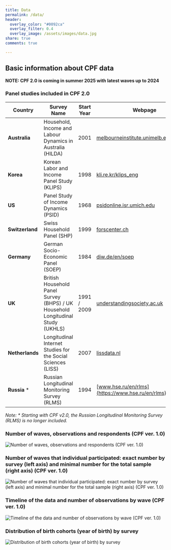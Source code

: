 ```yaml
---
title: Data
permalink: /data/
header:
  overlay_color: "#0092ca"
  overlay_filter: 0.4
  overlay_image: /assets/images/data.jpg
share: true 
comments: true

---
```


## Basic information about CPF data

**NOTE: CPF 2.0 is coming in summer 2025 with latest waves up to 2024**


### Panel studies included in CPF 2.0

| Country | Survey Name | Start Year | Webpage |
|---------|-------------|------------|---------|
| **Australia** | Household, Income and Labour Dynamics in Australia (HILDA) | 2001 | [melbourneinstitute.unimelb.edu.au/hilda](https://melbourneinstitute.unimelb.edu.au/hilda) |
| **Korea** | Korean Labor and Income Panel Study (KLIPS) | 1998 | [kli.re.kr/klips_eng](https://kli.re.kr/klips_eng) |
| **US** | Panel Study of Income Dynamics (PSID) | 1968 | [psidonline.isr.umich.edu](https://psidonline.isr.umich.edu) |
| **Switzerland** | Swiss Household Panel (SHP) | 1999 | [forscenter.ch](https://forscenter.ch) |
| **Germany** | German Socio-Economic Panel (SOEP) | 1984 | [diw.de/en/soep](https://diw.de/en/soep) |
| **UK** | British Household Panel Survey (BHPS) / UK Household Longitudinal Study (UKHLS) | 1991 / 2009 | [understandingsociety.ac.uk](https://understandingsociety.ac.uk) |
| **Netherlands** | Longitudinal Internet Studies for the Social Sciences (LISS) | 2007 | [lissdata.nl](https://lissdata.nl) |
| **Russia** * | Russian Longitudinal Monitoring Survey (RLMS) | 1994 | [www.hse.ru/en/rlms](https://www.hse.ru/en/rlms) |

*Note: * Starting with CPF v2.0, the Russian Longitudinal Monitoring Survey (RLMS) is no longer included.*

### Number of waves, observations and respondents (CPF ver. 1.0)

![Number of waves, observations and respondents (CPF ver. 1.0)](/assets/images/Table_waves_v2.webp)

### Number of waves that individual participated: exact number by survey (left axis) and minimal number for the total sample (right axis) (CPF ver. 1.0)

![Number of waves that individual participated: exact number by survey (left axis) and minimal number for the total sample (right axis) (CPF ver. 1.0)](/assets/images/Fig_1b-e1606842828908.webp)

### Timeline of the data and number of observations by wave (CPF ver. 1.0)
![Timeline of the data and number of observations by wave (CPF ver. 1.0)](/assets/images/Fig_2.webp)

### Distribution of birth cohorts (year of birth) by survey
![Distribution of birth cohorts (year of birth) by survey](/assets/images/Fig_5.webp)

